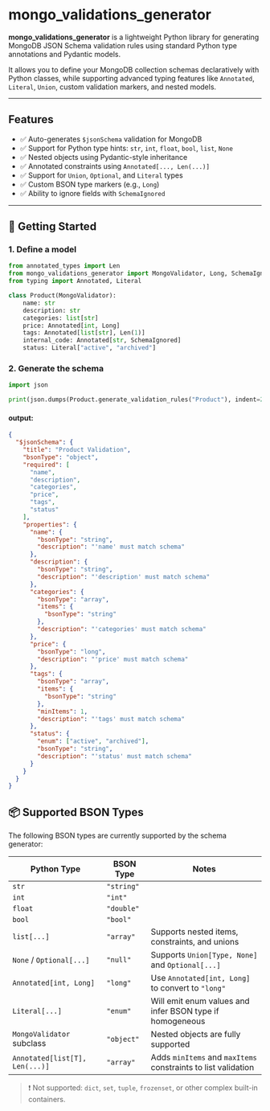 # mongo_validations_generator

**mongo_validations_generator** is a lightweight Python library for generating MongoDB JSON Schema validation rules using standard Python type annotations and Pydantic models.

It allows you to define your MongoDB collection schemas declaratively with Python classes, while supporting advanced typing features like `Annotated`, `Literal`, `Union`, custom validation markers, and nested models.

---

## Features

- ✅ Auto-generates `$jsonSchema` validation for MongoDB
- ✅ Support for Python type hints: `str`, `int`, `float`, `bool`, `list`, `None`
- ✅ Nested objects using Pydantic-style inheritance
- ✅ Annotated constraints using `Annotated[..., Len(...)]`
- ✅ Support for `Union`, `Optional`, and `Literal` types
- ✅ Custom BSON type markers (e.g., `Long`)
- ✅ Ability to ignore fields with `SchemaIgnored`

---

## 🚀 Getting Started

### 1. Define a model

```python
from annotated_types import Len
from mongo_validations_generator import MongoValidator, Long, SchemaIgnored
from typing import Annotated, Literal

class Product(MongoValidator):
    name: str
    description: str
    categories: list[str]
    price: Annotated[int, Long]
    tags: Annotated[list[str], Len(1)]
    internal_code: Annotated[str, SchemaIgnored]
    status: Literal["active", "archived"]
```

### 2. Generate the schema

```python
import json

print(json.dumps(Product.generate_validation_rules("Product"), indent=2))
```

#### output:

```json
{
  "$jsonSchema": {
    "title": "Product Validation",
    "bsonType": "object",
    "required": [
      "name",
      "description",
      "categories",
      "price",
      "tags",
      "status"
    ],
    "properties": {
      "name": {
        "bsonType": "string",
        "description": "'name' must match schema"
      },
      "description": {
        "bsonType": "string",
        "description": "'description' must match schema"
      },
      "categories": {
        "bsonType": "array",
        "items": {
          "bsonType": "string"
        },
        "description": "'categories' must match schema"
      },
      "price": {
        "bsonType": "long",
        "description": "'price' must match schema"
      },
      "tags": {
        "bsonType": "array",
        "items": {
          "bsonType": "string"
        },
        "minItems": 1,
        "description": "'tags' must match schema"
      },
      "status": {
        "enum": ["active", "archived"],
        "bsonType": "string",
        "description": "'status' must match schema"
      }
    }
  }
}
```

## 📦 Supported BSON Types

The following BSON types are currently supported by the schema generator:

| Python Type                    | BSON Type  | Notes                                                         |
| ------------------------------ | ---------- | ------------------------------------------------------------- |
| `str`                          | `"string"` |                                                               |
| `int`                          | `"int"`    |                                                               |
| `float`                        | `"double"` |                                                               |
| `bool`                         | `"bool"`   |                                                               |
| `list[...]`                    | `"array"`  | Supports nested items, constraints, and unions                |
| `None` / `Optional[...]`       | `"null"`   | Supports `Union[Type, None]` and `Optional[...]`              |
| `Annotated[int, Long]`         | `"long"`   | Use `Annotated[int, Long]` to convert to `"long"`             |
| `Literal[...]`                 | `"enum"`   | Will emit enum values and infer BSON type if homogeneous      |
| `MongoValidator` subclass      | `"object"` | Nested objects are fully supported                            |
| `Annotated[list[T], Len(...)]` | `"array"`  | Adds `minItems` and `maxItems` constraints to list validation |

> ❗ Not supported: `dict`, `set`, `tuple`, `frozenset`, or other complex built-in containers.
